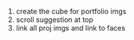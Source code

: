1) create the cube for portfolio imgs
2) scroll suggestion at top
3) link all proj imgs and link to faces


